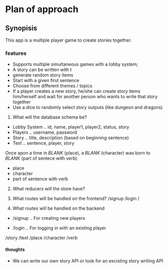 # Plan of approach

## Synopisis
This app is a multiple player game to create stories together.

### features
- Supports multiple simultaneous games with a lobby system;
- A story can be written with t
- generate random story items
- Start with a given first sentence
- Choose from different themes / topics
- If a player creates a new story, he/she can create story items him/herself and wait for another person who wants to write that story together
- Use a dice to randomly select story outputs (like dungeon and dragons)


1. What will the database schema be?
- Lobby System
.. id, name, player1, player2, status, story
- Players
.. username, password
- Story
.. title, description (based on beginning sentence)
- Text
.. sentence, player, story

Once apon a time in _BLANK_ (place), a _BLANK_ (character) was born to _BLANK_ (part of sentece with verb).
- place
- character
- part of sentence with verb 


2. What reducers will the store have?

3. What routes will be handled on the frontend?
/signup
/login
/ 


4. What routes will be handled on the backend
- /signup
.. For creating new players

- /login
.. For logging in with an existing player

/story
/text
/place
/character
/verb

#### thoughts
- We can write our own story API or look for an excisting story writing API
